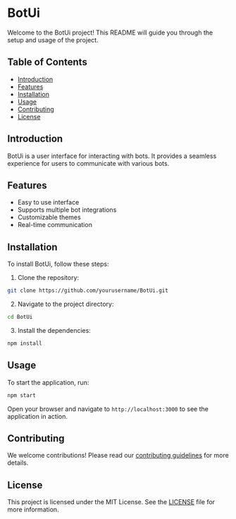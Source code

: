 # BotUi

Welcome to the BotUi project! This README will guide you through the setup and usage of the project.

## Table of Contents

- [Introduction](#introduction)
- [Features](#features)
- [Installation](#installation)
- [Usage](#usage)
- [Contributing](#contributing)
- [License](#license)

## Introduction

BotUi is a user interface for interacting with bots. It provides a seamless experience for users to communicate with various bots.

## Features

- Easy to use interface
- Supports multiple bot integrations
- Customizable themes
- Real-time communication

## Installation

To install BotUi, follow these steps:

1. Clone the repository:
  ```sh
  git clone https://github.com/yourusername/BotUi.git
  ```
2. Navigate to the project directory:
  ```sh
  cd BotUi
  ```
3. Install the dependencies:
  ```sh
  npm install
  ```

## Usage

To start the application, run:
```sh
npm start
```
Open your browser and navigate to `http://localhost:3000` to see the application in action.

## Contributing

We welcome contributions! Please read our [contributing guidelines](CONTRIBUTING.md) for more details.

## License

This project is licensed under the MIT License. See the [LICENSE](LICENSE) file for more information.

